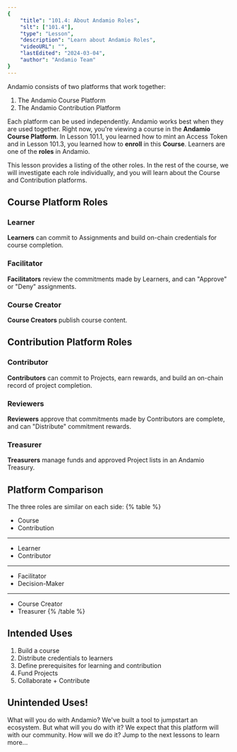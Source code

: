 ```yaml
---
{
    "title": "101.4: About Andamio Roles",
    "slt": ["101.4"],
    "type": "Lesson",
    "description": "Learn about Andamio Roles",
    "videoURL": "",
    "lastEdited": "2024-03-04",
    "author": "Andamio Team"
}
---
```


Andamio consists of two platforms that work together:
1. The Andamio Course Platform
2. The Andamio Contribution Platform

Each platform can be used independently. Andamio works best when they are used together. Right now, you're viewing a course in the **Andamio Course Platform**. In Lesson 101.1, you learned how to mint an Access Token and in Lesson 101.3, you learned how to **enroll** in this **Course**. Learners are one of the **roles** in Andamio.

This lesson provides a listing of the other roles. In the rest of the course, we will investigate each role individually, and you will learn about the Course and Contribution platforms.

## Course Platform Roles
### Learner
**Learners** can commit to Assignments and build on-chain credentials for course completion.

### Facilitator
**Facilitators** review the commitments made by Learners, and can "Approve" or "Deny" assignments.

### Course Creator
**Course Creators** publish course content.

## Contribution Platform Roles
### Contributor
**Contributors** can commit to Projects, earn rewards, and build an on-chain record of project completion.

### Reviewers
**Reviewers** approve that commitments made by Contributors are complete, and can "Distribute" commitment rewards.

### Treasurer
**Treasurers** manage funds and approved Project lists in an Andamio Treasury.

## Platform Comparison
The three roles are similar on each side:
{% table %}
* Course
* Contribution
---
* Learner
* Contributor
---
* Facilitator
* Decision-Maker
---
* Course Creator
* Treasurer
{% /table %}

## Intended Uses
1. Build a course
2. Distribute credentials to learners
3. Define prerequisites for learning and contribution
4. Fund Projects
5. Collaborate + Contribute

## Unintended Uses!
What will you do with Andamio? We've built a tool to jumpstart an ecosystem. But what will you do with it? We expect that this platform will with our community. How will we do it? Jump to the next lessons to learn more...
